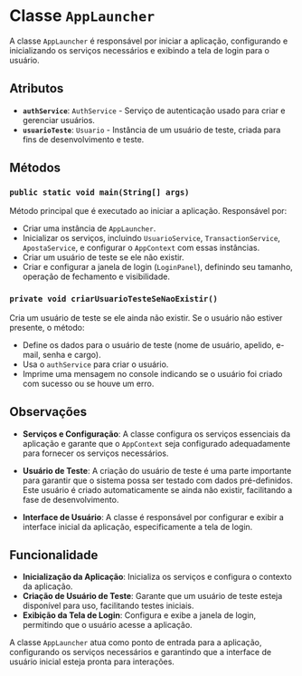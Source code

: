 # Classe `AppLauncher`

A classe `AppLauncher` é responsável por iniciar a aplicação, configurando e inicializando os serviços necessários e exibindo a tela de login para o usuário.

## Atributos

- **`authService`**: `AuthService` - Serviço de autenticação usado para criar e gerenciar usuários.
- **`usuarioTeste`**: `Usuario` - Instância de um usuário de teste, criada para fins de desenvolvimento e teste.

## Métodos

### `public static void main(String[] args)`

Método principal que é executado ao iniciar a aplicação. Responsável por:

- Criar uma instância de `AppLauncher`.
- Inicializar os serviços, incluindo `UsuarioService`, `TransactionService`, `ApostaService`, e configurar o `AppContext` com essas instâncias.
- Criar um usuário de teste se ele não existir.
- Criar e configurar a janela de login (`LoginPanel`), definindo seu tamanho, operação de fechamento e visibilidade.

### `private void criarUsuarioTesteSeNaoExistir()`

Cria um usuário de teste se ele ainda não existir. Se o usuário não estiver presente, o método:

- Define os dados para o usuário de teste (nome de usuário, apelido, e-mail, senha e cargo).
- Usa o `authService` para criar o usuário.
- Imprime uma mensagem no console indicando se o usuário foi criado com sucesso ou se houve um erro.

## Observações

- **Serviços e Configuração**: A classe configura os serviços essenciais da aplicação e garante que o `AppContext` seja configurado adequadamente para fornecer os serviços necessários.

- **Usuário de Teste**: A criação do usuário de teste é uma parte importante para garantir que o sistema possa ser testado com dados pré-definidos. Este usuário é criado automaticamente se ainda não existir, facilitando a fase de desenvolvimento.

- **Interface de Usuário**: A classe é responsável por configurar e exibir a interface inicial da aplicação, especificamente a tela de login.

## Funcionalidade

- **Inicialização da Aplicação**: Inicializa os serviços e configura o contexto da aplicação.
- **Criação de Usuário de Teste**: Garante que um usuário de teste esteja disponível para uso, facilitando testes iniciais.
- **Exibição da Tela de Login**: Configura e exibe a janela de login, permitindo que o usuário acesse a aplicação.

A classe `AppLauncher` atua como ponto de entrada para a aplicação, configurando os serviços necessários e garantindo que a interface de usuário inicial esteja pronta para interações.
